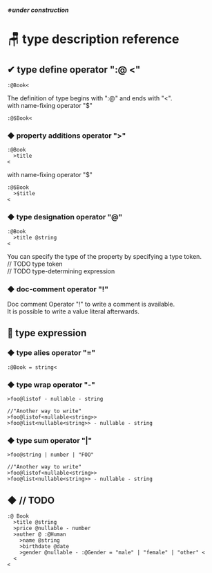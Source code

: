 ***※under construction***

# 🪑 type description reference

## ✔ type define operator ":@ <"
```sen
:@Book<
```
The definition of type begins with ":@" and ends with "<".  
with name-fixing operator "$"  
```sen
:@$Book<
```

### ◆ property additions operator ">"
```sen
:@Book
  >title
<
```
with name-fixing operator "$"  
```sen
:@$Book
  >$title
<
```

### ◆ type designation operator "@"
```sen
:@Book
  >title @string
<
```
You can specify the type of the property by specifying a type token.  
// TODO type token  
// TODO type-determining expression  

### ◆ doc-comment operator "!"
Doc comment Operator "!" to write a comment is available.    
It is possible to write a value literal afterwards.  

## 🧩 type expression

### ◆ type alies operator "="
```sen
:@Book = string<
```
### ◆ type wrap operator "-"
```sen
>foo@listof - nullable - string

//"Another way to write"
>foo@listof<nullable<string>>
>foo@list<nullable<string>> - nullable - string

```

### ◆ type sum operator "|"
```sen
>foo@string | number | "FOO"

//"Another way to write"
>foo@listof<nullable<string>>
>foo@list<nullable<string>> - nullable - string

```



## ◆ // TODO 

```sen
:@ Book
  >title @string
  >price @nullable - number
  >auther @ :@Human
    >name @string
    >birthdate @date
    >gender @nullable - :@Gender = "male" | "female" | "other" <
  <
<
```




